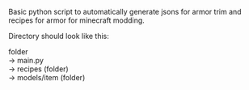 Basic python script to automatically generate jsons for armor trim and recipes for armor for minecraft modding.

Directory should look like this:

folder <br> -> main.py <br> -> recipes (folder) <br> -> models/item (folder)
